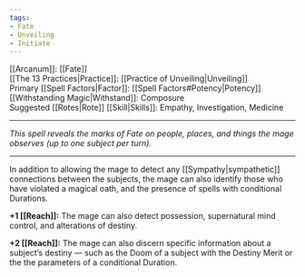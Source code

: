 ```yaml
---
tags:
- Fate
- Unveiling
- Initiate
---
```


[[Arcanum]]: [[Fate]]\
[[The 13 Practices|Practice]]: [[Practice of Unveiling|Unveiling]]\
Primary [[Spell Factors|Factor]]: [[Spell Factors#Potency|Potency]]\
[[Withstanding Magic|Withstand]]: Composure\
Suggested [[Rotes|Rote]] [[Skill|Skills]]: Empathy, Investigation, Medicine

---

_This spell reveals the marks of Fate on people, places, and things the mage observes (up to one subject per turn)._

---

In addition to allowing the mage to detect any [[Sympathy|sympathetic]] connections between the subjects, the mage can also identify those who have violated a magical oath, and the presence of spells with conditional Durations.

**+1 [[Reach]]:** The mage can also detect possession, supernatural mind control, and alterations of destiny.

**+2 [[Reach]]:** The mage can also discern specific information about a subject’s destiny — such as the Doom of a subject with the Destiny Merit or the the parameters of a conditional Duration.